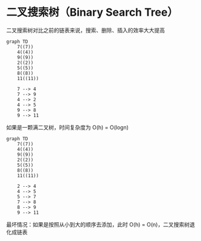 # 二叉搜索树（Binary Search Tree）

二叉搜索树对比之前的链表来说，搜索、删除、插入的效率大大提高

```mermaid
graph TD
    7((7))
    4((4))
    9((9))
    2((2))
    5((5))
    8((8))
    11((11))
    
    7 --> 4
    7 --> 9
    4 --> 2
    4 --> 5
    9 --> 8
    9 --> 11
```
如果是一颗满二叉树，时间复杂度为 O(h) = O(logn)


```mermaid
graph TD
    7((7))
    4((4))
    9((9))
    2((2))
    5((5))
    8((8))
    11((11))
    
    2 --> 4
    4 --> 5
    5 --> 7
    7 --> 8
    8 --> 9
    9 --> 11
```
最坏情况：如果是按照从小到大的顺序去添加，此时 O(h) = O(n)，二叉搜索树退化成链表
